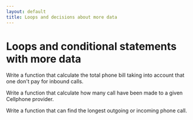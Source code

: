 ```yaml
---
layout: default
title: Loops and decisions about more data
---
```


# Loops and conditional statements with more data


Write a function that calculate the total phone bill taking into account that one don't pay for inbound calls.

Write a function that calculate how many call have been made to a given Cellphone provider.

Write a function that can find the longest outgoing or incoming phone call.
